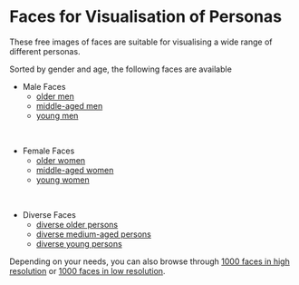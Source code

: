 
# Faces for Visualisation of Personas

These free images of faces are suitable for visualising a wide range of different personas.

Sorted by gender and age, the following faces are available

* Male Faces
    * [older men](https://github.com/human-centered-ai-lab/PERSONAS/tree/main/Resources/Faces/GenderMale/AgeHigh)
    * [middle-aged men](https://github.com/human-centered-ai-lab/PERSONAS/tree/main/Resources/Faces/GenderMale/AgeMidium)
    * [young men](https://github.com/human-centered-ai-lab/PERSONAS/tree/main/Resources/Faces/GenderMale/AgeLow)  
<br>

* Female Faces
    * [older women](https://github.com/human-centered-ai-lab/PERSONAS/tree/main/Resources/Faces/GenderFemale/AgeHigh)
    * [middle-aged women](https://github.com/human-centered-ai-lab/PERSONAS/tree/main/Resources/Faces/GenderFemale/AgeMidium)
    * [young women](https://github.com/human-centered-ai-lab/PERSONAS/tree/main/Resources/Faces/GenderFemale/AgeLow)  
<br>


* Diverse Faces
    * [diverse older persons](https://github.com/human-centered-ai-lab/PERSONAS/tree/main/Resources/Faces/GenderDiverse/AgeHigh)
    * [diverse medium-aged persons](https://github.com/human-centered-ai-lab/PERSONAS/tree/main/Resources/Faces/GenderDiverse/AgeMidium)
    * [diverse young persons](https://github.com/human-centered-ai-lab/PERSONAS/tree/main/Resources/Faces/GenderDiverse/AgeLow)

Depending on your needs, you can also browse through [1000 faces in high resolution](https://github.com/human-centered-ai-lab/PERSONAS/tree/main/Resources/Faces/AllFacesHighRes)  or [1000 faces in low resolution](https://github.com/human-centered-ai-lab/PERSONAS/tree/main/Resources/Faces/AllFacesLowRes).


